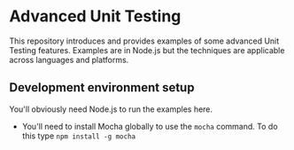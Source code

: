 # Advanced Unit Testing

This repository introduces and provides examples of some advanced Unit Testing features. Examples are in Node.js but the techniques are applicable across languages and platforms.

## Development environment setup

You'll obviously need Node.js to run the examples here.

* You'll need to install Mocha globally to use the `mocha` command. To do this type `npm install -g mocha`